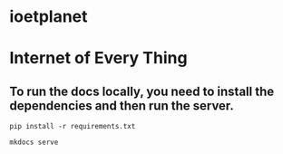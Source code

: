 # ioetplanet
# Internet of Every Thing

## To run the docs locally, you need to install the dependencies and then run the server.

```
pip install -r requirements.txt
```

```
mkdocs serve
```
